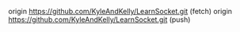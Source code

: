 origin	https://github.com/KyleAndKelly/LearnSocket.git (fetch)
origin	https://github.com/KyleAndKelly/LearnSocket.git (push)
